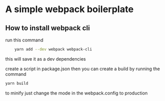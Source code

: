 # A simple webpack boilerplate

## How to install webpack cli

run this command

```bash
    yarn add --dev webpack webpack-cli
```

this will save it as a dev dependencies

create a script in package.json then you can create a build  by running the command

```bash
yarn build
```

to minify just change the mode in the webpack.config to production